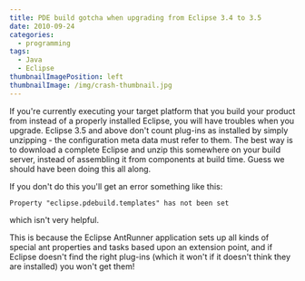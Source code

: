 ```yaml
---
title: PDE build gotcha when upgrading from Eclipse 3.4 to 3.5
date: 2010-09-24
categories:
  - programming
tags:
  - Java
  - Eclipse
thumbnailImagePosition: left
thumbnailImage: /img/crash-thumbnail.jpg
---
```


If you're currently executing your target platform that you build your product from instead of a properly installed Eclipse, you will have troubles when you upgrade. Eclipse 3.5 and above don't count plug-ins as installed by simply unzipping - the configuration meta data must refer to them. The best way is to download a complete Eclipse and unzip this somewhere on your build server, instead of assembling it from components at build time. Guess we should have been doing this all along.

<!--more-->

If you don't do this you'll get an error something like this:

```
Property "eclipse.pdebuild.templates" has not been set
```

which isn't very helpful.

This is because the Eclipse AntRunner application sets up all kinds of special ant properties and tasks based upon an extension point, and if Eclipse doesn't find the right plug-ins (which it won't if it doesn't think they are installed) you won't get them!

